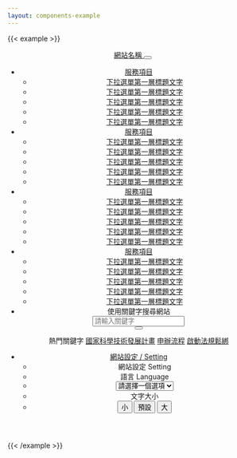 ```yaml
---
layout: components-example
---
```


{{< example >}}
<header class="navbar navbar-expand-xxl">
  <nav aria-label="Main navigation">
    <div class="container navbar-brand-container">
      <a class="navbar-brand" href="/" aria-label="PDIS">
      網站名稱
      </a>
      <button class="navbar-toggler" type="button" data-bs-toggle="collapse" data-bs-target="#Navbar" aria-controls="Navbar" aria-expanded="true" aria-label="Toggle navigation">
        <span class="navbar-toggler-icon"></span>
      </button>
    </div>
    <div class="navbar-collapse collapse" id="Navbar">
      <div class="container">
        <ul class="navbar-nav">
          <li class="nav-item dropdown order-2 order-md-1">
            <a class="nav-link dropdown-toggle" href="#" id="DropdownMenu1" role="button" data-bs-toggle="dropdown" aria-expanded="false">
              服務項目
            </a>
            <ul class="dropdown-menu" aria-labelledby="DropdownMenu1">
              <li><a class="dropdown-item" href="#">下拉選單第一層標題文字</a></li>
              <li><a class="dropdown-item" href="#">下拉選單第一層標題文字</a></li>
              <li><a class="dropdown-item" href="#">下拉選單第一層標題文字</a></li>
              <li><a class="dropdown-item" href="#">下拉選單第一層標題文字</a></li>
              <li><a class="dropdown-item" href="#">下拉選單第一層標題文字</a></li>
            </ul>
          </li>
          <li class="nav-item dropdown order-2 order-md-1">
            <a class="nav-link dropdown-toggle" href="#" id="DropdownMenu2" role="button" data-bs-toggle="dropdown" aria-expanded="false">
              服務項目
            </a>
            <ul class="dropdown-menu" aria-labelledby="DropdownMenu2">
              <li><a class="dropdown-item" href="#">下拉選單第一層標題文字</a></li>
              <li><a class="dropdown-item" href="#">下拉選單第一層標題文字</a></li>
              <li><a class="dropdown-item" href="#">下拉選單第一層標題文字</a></li>
              <li><a class="dropdown-item" href="#">下拉選單第一層標題文字</a></li>
              <li><a class="dropdown-item" href="#">下拉選單第一層標題文字</a></li>
            </ul>
          </li>
          <li class="nav-item dropdown order-2 order-md-1">
            <a class="nav-link dropdown-toggle" href="#" id="DropdownMenu3" role="button" data-bs-toggle="dropdown" aria-expanded="false">
              服務項目
            </a>
            <ul class="dropdown-menu" aria-labelledby="DropdownMenu3">
              <li><a class="dropdown-item" href="#">下拉選單第一層標題文字</a></li>
              <li><a class="dropdown-item" href="#">下拉選單第一層標題文字</a></li>
              <li><a class="dropdown-item" href="#">下拉選單第一層標題文字</a></li>
              <li><a class="dropdown-item" href="#">下拉選單第一層標題文字</a></li>
              <li><a class="dropdown-item" href="#">下拉選單第一層標題文字</a></li>
            </ul>
          </li>
          <li class="nav-item dropdown order-2 order-md-1">
            <a class="nav-link dropdown-toggle" href="#" id="DropdownMenu4" role="button" data-bs-toggle="dropdown" aria-expanded="false">
              服務項目
            </a>
            <ul class="dropdown-menu" aria-labelledby="DropdownMenu4">
              <li><a class="dropdown-item" href="#">下拉選單第一層標題文字</a></li>
              <li><a class="dropdown-item" href="#">下拉選單第一層標題文字</a></li>
              <li><a class="dropdown-item" href="#">下拉選單第一層標題文字</a></li>
              <li><a class="dropdown-item" href="#">下拉選單第一層標題文字</a></li>
              <li><a class="dropdown-item" href="#">下拉選單第一層標題文字</a></li>
            </ul>
          </li>
          <li class="nav-item dropdown order-1 order-md-2">
            <a class="nav-link dropdown-toggle dropdown-toggle-icon d-none d-md-block" href="#" id="DropdownSearch" role="button" data-bs-toggle="dropdown" aria-expanded="false">
              <i class="bi bi-search"></i>
            </a>
            <div class="dropdown-menu search-menu" aria-labelledby="DropdownSearch">
              <span class="dropdown-menu-title d-none d-md-block">使用關鍵字搜尋網站</span>
              <div class="input-group">
                <input type="text" class="form-control" id="Input1" placeholder="請輸入關鍵字">
                <div class="input-group-append">
                  <button class="btn btn-brand" type="button"><i class="bi bi-search"></i></button>
                </div>
              </div>
              <div class="dropdown-divider d-none d-md-block"></div>
              <div style="padding: 0.75rem 0.5rem">
                <span class="d-inline d-md-block">熱門關鍵字</span>
                <a href="#">國家科學技術發展計畫</a>
                <a href="#">申辦流程</a>
                <a href="#">啟動法規鬆綁</a>
              </div>
            </div>
          </li>
          <li class="nav-item dropdown ms-md-auto order-3">
            <a class="nav-link dropdown-toggle d-none d-md-block" href="#" id="DropdownSetting" role="button" data-bs-toggle="dropdown" aria-expanded="false">
              <i class="bi bi-gear"></i><span>網站設定 / Setting</span>
            </a>
            <ul class="dropdown-menu setting-menu" aria-labelledby="DropdownSetting">
              <li><a class="dropdown-item dropdown-item-header unclickable">網站設定 Setting</a></li>
              <li><a class="dropdown-item dropdown-item-title unclickable">語言 Language</a></li>
              <li>
                <select class="form-select" id="LanguageSelect" aria-label="LanguageSelect">
                  <option selected>請選擇一個選項</option>
                  <option value="zh-tw">繁體中文</option>
                  <option value="en-us">English (US</option>
                  <option value="en-uk">English (UK)</option>
                  <option value="jp">Japanese</option>
                  <option value="th">Thai</option>
                </select>
              </li>
              <li><a class="dropdown-item dropdown-item-title unclickable">文字大小</a></li>
              <li>
                <div class="btn-group" role="group" aria-label="Font size">
                  <button type="button" class="btn btn-brand">小</button>
                  <button type="button" class="btn btn-brand">預設</button>
                  <button type="button" class="btn btn-brand">大</button>
                </div>
              </li>
            </ul>
          </li>
        </ul>
      </div>
    </div>
  </nav>
</header>
{{< /example >}}